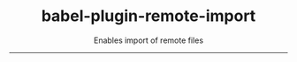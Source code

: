 <div align="center">
<h1>babel-plugin-remote-import</h1>
Enables import of remote files
</div>
<hr />
